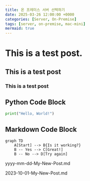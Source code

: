 ```yaml
---
title: 온 프레미스 서버 선택하기
date: 2025-03-26 12:00:00 +0000
categories: [Server, On-Premise]
tags: [server, on-premise, mac-mini]
mermaid: true
---
```

# This is a test post.

## This is a test post

###     This is a test post

## Python Code Block

```python
print("Hello, World!")
```

## Markdown Code Block


```mermaid
graph TD
    A[Start] --> B{Is it working?}
    B -- Yes --> C[Great!]
    B -- No --> D[Try again]
```



yyyy-mm-dd-My-New-Post.md

2023-10-01-My-New-Post.md